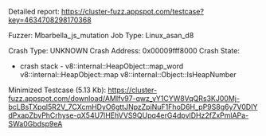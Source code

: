 Detailed report: https://cluster-fuzz.appspot.com/testcase?key=4634708298170368

Fuzzer: Mbarbella_js_mutation
Job Type: Linux_asan_d8

Crash Type: UNKNOWN
Crash Address: 0x00009fff8000
Crash State:
  - crash stack -
  v8::internal::HeapObject::map_word
  v8::internal::HeapObject::map
  v8::internal::Object::IsHeapNumber
  

Minimized Testcase (5.13 Kb): https://cluster-fuzz.appspot.com/download/AMIfv97-qwz_yY1CYW8VqQRs3KJ00Mj-bcLBsTXpql5R2V_7CXcmHDyO6gttJNpzZpiNuF1FhoD6H_pP9S8g6y7V0DIYdPxapZbvPhCrhyse-qX54U7lHEhVVS9QUpq4erG4dpvlDHz2fZxPmlAPa-SWa0Gbdsp9eA